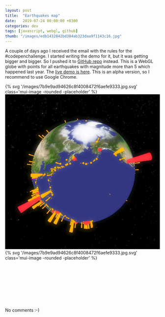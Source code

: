 ```yaml
---
layout: post
title:  "Earthquakes map"
date:   2019-07-24 00:00:00 +0300
categories: dev
tags: [javascript, webgl, github]
thumb: "/images/edb1432842bd384ab323daa9f1143c16.jpg"
---
```


A couple of days ago I received the email with the rules for the #codepenchallenge. I started writing the demo for it, but it was getting bigger and bigger. So I pushed it to <a href='https://github.com/sfi0zy/earthquakes-map'>GitHub repo</a> instead. This is a WebGL globe with points for all earthquakes with magnitude more than 5 which happened last year. The <a href='https://sfi0zy.github.io/earthquakes-map'>live demo is here</a>. This is an alpha version, so I recommend to use Google Chrome.

<div class='mui-media-view -full-width _separate-1'>
    <div class='lazy-image-wrapper' data-modal-opener='modal-funny-earth'>
        {% svg '/images/7b9e9ad94626c8f4008472f6aefe9333.jpg.svg' class='mui-image -rounded -placeholder' %}
        <img class='mui-image -rounded -js-lazy-load' src='data:image/gif;base64,R0lGODlhAQABAIAAAAAAAP///yH5BAEAAAAALAAAAAABAAEAAAIBRAA7' data-src='/images/7b9e9ad94626c8f4008472f6aefe9333.jpg' alt='Funny Earth' itemprop='image'>
        <noscript>
            <img class='mui-image -rounded' src='/images/7b9e9ad94626c8f4008472f6aefe9333.jpg' alt='Funny Earth' itemprop='image'>
        </noscript>
    </div>
    <div class='mui-modal-window' id='modal-funny-earth'>
        <div class='window _shadow-3'>
            <div class='lazy-image-wrapper'>
                {% svg '/images/7b9e9ad94626c8f4008472f6aefe9333.jpg.svg' class='mui-image -rounded -placeholder' %}
                <img class='mui-image -rounded -js-lazy-load' data-src='/images/7b9e9ad94626c8f4008472f6aefe9333.jpg' src='data:image/gif;base64,R0lGODlhAQABAIAAAAAAAP///yH5BAEAAAAALAAAAAABAAEAAAIBRAA7' alt='Funny Earth' itemprop='image'>
            </div>
            <div class='closeicon'>
                <svg class='mui-svg-icon'>
                    <use xlink:href='#mui-svg-icon--close'></use>
                </svg>
            </div>
        </div>
        <div class='mui-shadow-toggle'></div>
    </div>
    <div class='description'>No comments :-)</div>
</div>

